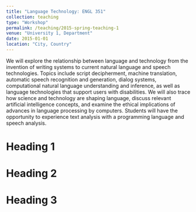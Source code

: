 ```yaml
---
title: "Language Technology: ENGL 351"
collection: teaching
type: "Workshop"
permalink: /teaching/2015-spring-teaching-1
venue: "University 1, Department"
date: 2015-01-01
location: "City, Country"
---
```


We	will	explore	the	relationship	between	language	and	technology	from	the invention	of	writing	systems	to	current	natural	language	and	speech technologies.	Topics	include	script	decipherment,	machine	translation, automatic	speech	recognition	and	generation,	dialog	systems,	computational	natural	language	understanding	and	inference,	as	well	as	language technologies	that	support	users	with	disabilities.	We	will	also	trace how	science	and	technology	are	shaping	language,	discuss	relevant	artificial intelligence	concepts,	and	examine	the	ethical	implications	of	advances	in language	processing	by	computers.	Students	will	have the	opportunity	to experience	text	analysis	with	a	programming	language	and	speech	analysis.

Heading 1
======

Heading 2
======

Heading 3
======
